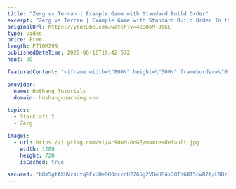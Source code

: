 ```yaml
---
title: "Zerg vs Terran | Example Game with Standard Build Order"
excerpt: "Zerg vs Terran | Example Game with Standard Build Order In this guide we learn how to defend early Terran attacks.  Coaching -------------------------------------------------------------------------- Interested in Starcraft lessons? Check out my website! I would love to help you improve and reach your"
originalUrl: https://youtube.com/watch?v=4c9OoM-OoGE
type: video
price: Free
length: PT10M29S
publishedDateTime: 2020-06-16T19:42:57Z
heat: 50

featuredContent: "<iframe width=\"800\" height=\"500\" frameborder=\"0\" src=\"https://www.youtube.com/embed/4c9OoM-OoGE\" allow=\"accelerometer; autoplay; encrypted-media; gyroscope; picture-in-picture\" allowfullscreen></iframe>"

provider:
  name: HuShang Tutorials
  domain: hushangcoaching.com

topics:
  - StarCraft 2
  - Zerg

images:
  - url: https://i.ytimg.com/vi/4c9OoM-OoGE/maxresdefault.jpg
    width: 1280
    height: 720
    isCached: true

secured: "b8m5gtAXUVzsUtq9FxUHe9Q0cccnU2265g2VD4HP4x38Tb6HT5cwR2t/L9BzJ23ouw7rCxbXT4L+5yOw05W1Lie/6/HfgvSeORMMiq/BcenToaxf82MxXS1gh2wlbITquvHAzRd6ZKMFUYyL1qZYPa+wO/6HaDeLcwOxXieMXZm+dJnMReGtuTfhOSgUR+YXTaahcdw4Hs161Ub94FBgRy3CkfdgzLRBCvakL4SxmQnPemI1bexuL7mJFtUMdNtQOIsPxhd/C2uBugQZhgI7AhbiuB7ox5LqtFs1oUKKQtef9GeeEnOsQZPUJll679B9/vM3W+XMi6FAzO21lrx5/KAWfecMcqITs9oVInq0dYCMtuGmYitIZnhaUkdFu3jcIHGUtFWqbpVKf2+WNGFwWMFNw64BkQ4nJYZJpQq5tCs=;ghPkfkGe42cQilGPOayPjg=="
---
```


